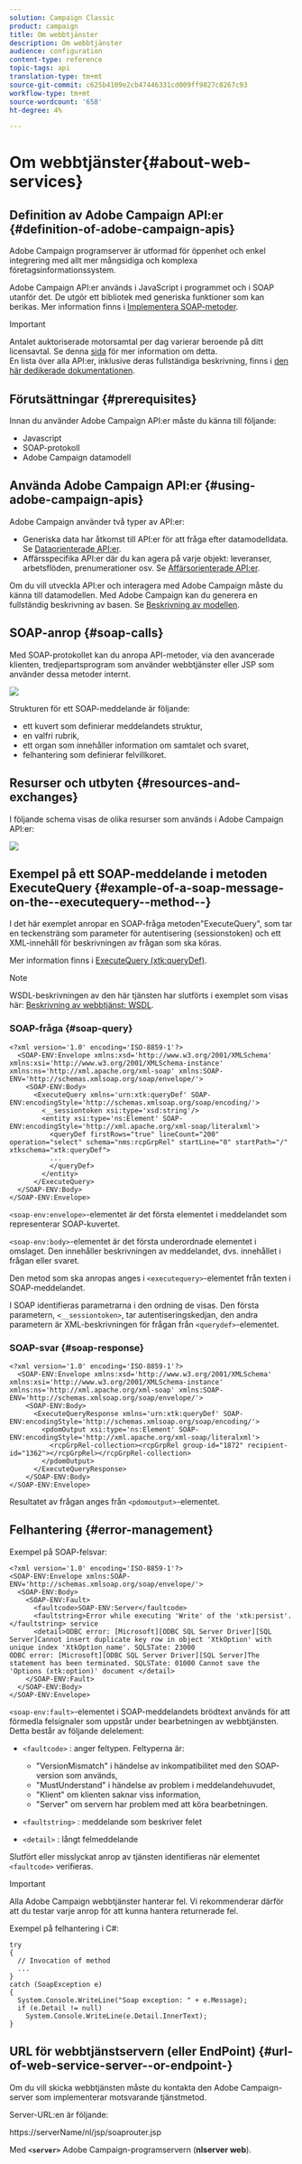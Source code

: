 ```yaml
---
solution: Campaign Classic
product: campaign
title: Om webbtjänster
description: Om webbtjänster
audience: configuration
content-type: reference
topic-tags: api
translation-type: tm+mt
source-git-commit: c625b4109e2cb47446331cd009ff9827c8267c93
workflow-type: tm+mt
source-wordcount: '658'
ht-degree: 4%

---
```



# Om webbtjänster{#about-web-services}

## Definition av Adobe Campaign API:er {#definition-of-adobe-campaign-apis}

Adobe Campaign programserver är utformad för öppenhet och enkel integrering med allt mer mångsidiga och komplexa företagsinformationssystem.

Adobe Campaign API:er används i JavaScript i programmet och i SOAP utanför det. De utgör ett bibliotek med generiska funktioner som kan berikas. Mer information finns i [Implementera SOAP-metoder](../../configuration/using/implementing-soap-methods.md).

>[!IMPORTANT]
>
>Antalet auktoriserade motorsamtal per dag varierar beroende på ditt licensavtal. Se denna [sida](https://helpx.adobe.com/legal/product-descriptions/adobe-campaign-classic---product-description.html) för mer information om detta.\
>En lista över alla API:er, inklusive deras fullständiga beskrivning, finns i [den här dedikerade dokumentationen](https://docs.adobe.com/content/help/en/campaign-classic/technicalresources/api/index.html).

## Förutsättningar {#prerequisites}

Innan du använder Adobe Campaign API:er måste du känna till följande:

* Javascript
* SOAP-protokoll
* Adobe Campaign datamodell

## Använda Adobe Campaign API:er {#using-adobe-campaign-apis}

Adobe Campaign använder två typer av API:er:

* Generiska data har åtkomst till API:er för att fråga efter datamodelldata. Se [Dataorienterade API:er](../../configuration/using/data-oriented-apis.md).
* Affärsspecifika API:er där du kan agera på varje objekt: leveranser, arbetsflöden, prenumerationer osv. Se [Affärsorienterade API:er](../../configuration/using/business-oriented-apis.md).

Om du vill utveckla API:er och interagera med Adobe Campaign måste du känna till datamodellen. Med Adobe Campaign kan du generera en fullständig beskrivning av basen. Se [Beskrivning av modellen](../../configuration/using/data-oriented-apis.md#description-of-the-model).

## SOAP-anrop {#soap-calls}

Med SOAP-protokollet kan du anropa API-metoder, via den avancerade klienten, tredjepartsprogram som använder webbtjänster eller JSP som använder dessa metoder internt.

![](assets/s_ncs_configuration_architecture.png)

Strukturen för ett SOAP-meddelande är följande:

* ett kuvert som definierar meddelandets struktur,
* en valfri rubrik,
* ett organ som innehåller information om samtalet och svaret,
* felhantering som definierar felvillkoret.

## Resurser och utbyten {#resources-and-exchanges}

I följande schema visas de olika resurser som används i Adobe Campaign API:er:

![](assets/s_ncs_integration_webservices_schema_pres.png)

## Exempel på ett SOAP-meddelande i metoden ExecuteQuery {#example-of-a-soap-message-on-the--executequery--method--}

I det här exemplet anropar en SOAP-fråga metoden&quot;ExecuteQuery&quot;, som tar en teckensträng som parameter för autentisering (sessionstoken) och ett XML-innehåll för beskrivningen av frågan som ska köras.

Mer information finns i [ExecuteQuery (xtk:queryDef)](../../configuration/using/data-oriented-apis.md#executequery--xtk-querydef-).

>[!NOTE]
>
>WSDL-beskrivningen av den här tjänsten har slutförts i exemplet som visas här: [Beskrivning av webbtjänst: WSDL](../../configuration/using/web-service-calls.md#web-service-description--wsdl).

### SOAP-fråga {#soap-query}

```
<?xml version='1.0' encoding='ISO-8859-1'?>
  <SOAP-ENV:Envelope xmlns:xsd='http://www.w3.org/2001/XMLSchema' xmlns:xsi='http://www.w3.org/2001/XMLSchema-instance' xmlns:ns='http://xml.apache.org/xml-soap' xmlns:SOAP-ENV='http://schemas.xmlsoap.org/soap/envelope/'>
    <SOAP-ENV:Body>
      <ExecuteQuery xmlns='urn:xtk:queryDef' SOAP-ENV:encodingStyle='http://schemas.xmlsoap.org/soap/encoding/'>
        <__sessiontoken xsi:type='xsd:string'/>
        <entity xsi:type='ns:Element' SOAP-ENV:encodingStyle='http://xml.apache.org/xml-soap/literalxml'>
          <queryDef firstRows="true" lineCount="200" operation="select" schema="nms:rcpGrpRel" startLine="0" startPath="/" xtkschema="xtk:queryDef">
          ...
          </queryDef>
        </entity>
      </ExecuteQuery>
  </SOAP-ENV:Body>
</SOAP-ENV:Envelope>
```

`<soap-env:envelope>`-elementet är det första elementet i meddelandet som representerar SOAP-kuvertet.

`<soap-env:body>`-elementet är det första underordnade elementet i omslaget. Den innehåller beskrivningen av meddelandet, dvs. innehållet i frågan eller svaret.

Den metod som ska anropas anges i `<executequery>`-elementet från texten i SOAP-meddelandet.

I SOAP identifieras parametrarna i den ordning de visas. Den första parametern, `<__sessiontoken>`, tar autentiseringskedjan, den andra parametern är XML-beskrivningen för frågan från `<querydef>`-elementet.

### SOAP-svar {#soap-response}

```
<?xml version='1.0' encoding='ISO-8859-1'?>
  <SOAP-ENV:Envelope xmlns:xsd='http://www.w3.org/2001/XMLSchema' xmlns:xsi='http://www.w3.org/2001/XMLSchema-instance' xmlns:ns='http://xml.apache.org/xml-soap' xmlns:SOAP-ENV='http://schemas.xmlsoap.org/soap/envelope/'>
    <SOAP-ENV:Body>
      <ExecuteQueryResponse xmlns='urn:xtk:queryDef' SOAP-ENV:encodingStyle='http://schemas.xmlsoap.org/soap/encoding/'>
        <pdomOutput xsi:type='ns:Element' SOAP-ENV:encodingStyle='http://xml.apache.org/xml-soap/literalxml'>
          <rcpGrpRel-collection><rcpGrpRel group-id="1872" recipient-id="1362"></rcpGrpRel></rcpGrpRel-collection>
        </pdomOutput>
      </ExecuteQueryResponse>
    </SOAP-ENV:Body>
</SOAP-ENV:Envelope>
```

Resultatet av frågan anges från `<pdomoutput>`-elementet.

## Felhantering {#error-management}

Exempel på SOAP-felsvar:

```
<?xml version='1.0' encoding='ISO-8859-1'?>
<SOAP-ENV:Envelope xmlns:SOAP-ENV='http://schemas.xmlsoap.org/soap/envelope/'>
  <SOAP-ENV:Body>
    <SOAP-ENV:Fault>
      <faultcode>SOAP-ENV:Server</faultcode>
      <faultstring>Error while executing 'Write' of the 'xtk:persist'.</faultstring> service
      <detail>ODBC error: [Microsoft][ODBC SQL Server Driver][SQL Server]Cannot insert duplicate key row in object 'XtkOption' with unique index 'XtkOption_name'. SQLSTate: 23000
ODBC error: [Microsoft][ODBC SQL Server Driver][SQL Server]The statement has been terminated. SQLSTate: 01000 Cannot save the 'Options (xtk:option)' document </detail>
    </SOAP-ENV:Fault>
  </SOAP-ENV:Body>
</SOAP-ENV:Envelope>
```

`<soap-env:fault>`-elementet i SOAP-meddelandets brödtext används för att förmedla felsignaler som uppstår under bearbetningen av webbtjänsten. Detta består av följande delelement:

* `<faultcode>` : anger feltypen. Feltyperna är:

   * &quot;VersionMismatch&quot; i händelse av inkompatibilitet med den SOAP-version som används,
   * &quot;MustUnderstand&quot; i händelse av problem i meddelandehuvudet,
   * &quot;Klient&quot; om klienten saknar viss information,
   * &quot;Server&quot; om servern har problem med att köra bearbetningen.

* `<faultstring>` : meddelande som beskriver felet
* `<detail>` : långt felmeddelande

Slutfört eller misslyckat anrop av tjänsten identifieras när elementet `<faultcode>` verifieras.

>[!IMPORTANT]
>
>Alla Adobe Campaign webbtjänster hanterar fel. Vi rekommenderar därför att du testar varje anrop för att kunna hantera returnerade fel.

Exempel på felhantering i C#:

```
try 
{
  // Invocation of method
  ...
}
catch (SoapException e)
{
  System.Console.WriteLine("Soap exception: " + e.Message);        
  if (e.Detail != null)
    System.Console.WriteLine(e.Detail.InnerText);
}
```

## URL för webbtjänstservern (eller EndPoint) {#url-of-web-service-server--or-endpoint-}

Om du vill skicka webbtjänsten måste du kontakta den Adobe Campaign-server som implementerar motsvarande tjänstmetod.

Server-URL:en är följande:

https://serverName/nl/jsp/soaprouter.jsp

Med **`<server>`** Adobe Campaign-programservern (**nlserver web**).
